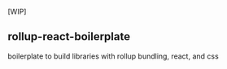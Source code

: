 [WIP]
## rollup-react-boilerplate

boilerplate to build libraries with rollup bundling, react, and css
